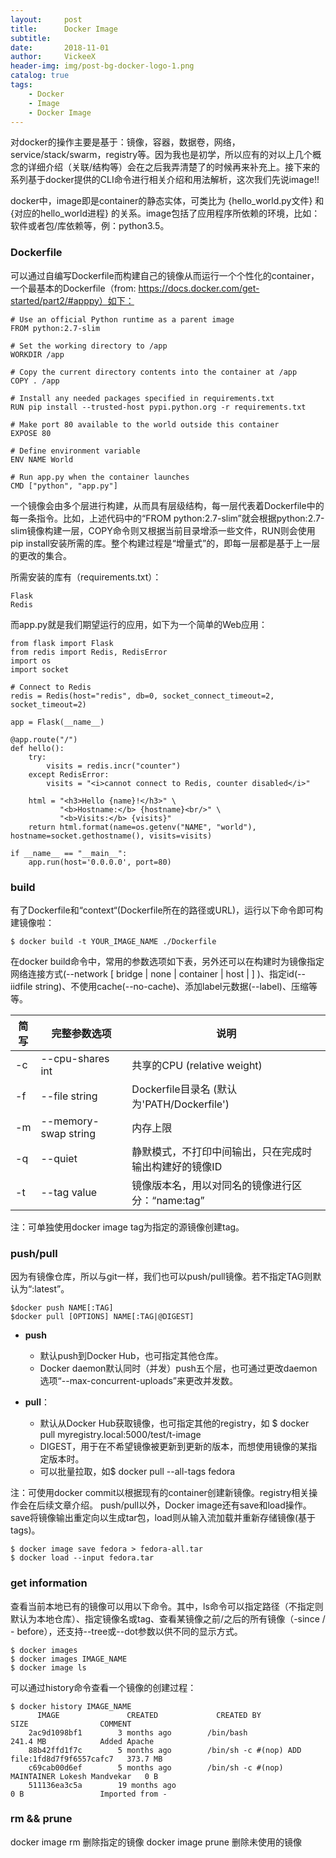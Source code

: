```yaml
---
layout:     post
title:      Docker Image
subtitle:   
date:       2018-11-01
author:     VickeeX
header-img: img/post-bg-docker-logo-1.png
catalog: true
tags:
    - Docker
    - Image
    - Docker Image
---
```


对docker的操作主要是基于：镜像，容器，数据卷，网络，service/stack/swarm，registry等。因为我也是初学，所以应有的对以上几个概念的详细介绍（关联/结构等）会在之后我弄清楚了的时候再来补充上。接下来的系列基于docker提供的CLI命令进行相关介绍和用法解析，这次我们先说image!!

docker中，image即是container的静态实体，可类比为 {hello_world.py文件} 和 {对应的hello_world进程} 的关系。image包括了应用程序所依赖的环境，比如：软件或者包/库依赖等，例：python3.5。

###  Dockerfile
可以通过自编写Dockerfile而构建自己的镜像从而运行一个个性化的container，一个最基本的Dockerfile（from: https://docs.docker.com/get-started/part2/#apppy）如下：
```
# Use an official Python runtime as a parent image
FROM python:2.7-slim

# Set the working directory to /app
WORKDIR /app

# Copy the current directory contents into the container at /app
COPY . /app

# Install any needed packages specified in requirements.txt
RUN pip install --trusted-host pypi.python.org -r requirements.txt

# Make port 80 available to the world outside this container
EXPOSE 80

# Define environment variable
ENV NAME World

# Run app.py when the container launches
CMD ["python", "app.py"]
```
一个镜像会由多个层进行构建，从而具有层级结构，每一层代表着Dockerfile中的每一条指令。比如，上述代码中的“FROM python:2.7-slim”就会根据python:2.7-slim镜像构建一层，COPY命令则又根据当前目录增添一些文件，RUN则会使用 pip install安装所需的库。整个构建过程是“增量式”的，即每一层都是基于上一层的更改的集合。

所需安装的库有（requirements.txt）：
```
Flask
Redis
```
而app.py就是我们期望运行的应用，如下为一个简单的Web应用：
```
from flask import Flask
from redis import Redis, RedisError
import os
import socket

# Connect to Redis
redis = Redis(host="redis", db=0, socket_connect_timeout=2, socket_timeout=2)

app = Flask(__name__)

@app.route("/")
def hello():
    try:
        visits = redis.incr("counter")
    except RedisError:
        visits = "<i>cannot connect to Redis, counter disabled</i>"

    html = "<h3>Hello {name}!</h3>" \
           "<b>Hostname:</b> {hostname}<br/>" \
           "<b>Visits:</b> {visits}"
    return html.format(name=os.getenv("NAME", "world"), hostname=socket.gethostname(), visits=visits)

if __name__ == "__main__":
    app.run(host='0.0.0.0', port=80)
```
### build
有了Dockerfile和“context“(Dockerfile所在的路径或URL)，运行以下命令即可构建镜像啦：
```
$ docker build -t YOUR_IMAGE_NAME ./Dockerfile
```
在docker build命令中，常用的参数选项如下表，另外还可以在构建时为镜像指定网络连接方式(--network [ bridge | none | container | host | <user-defined-network-name>]  )、指定id(--iidfile string)、不使用cache(--no-cache)、添加label元数据(--label)、压缩等等。

| 简写 | 完整参数选项 | 说明 |
| ------ | ------ | ------ |
| -c | --cpu-shares int | 共享的CPU (relative weight) |
| -f | --file string | Dockerfile目录名 (默认为'PATH/Dockerfile') |
| -m | --memory-swap string | 内存上限 |
| -q | --quiet | 静默模式，不打印中间输出，只在完成时输出构建好的镜像ID |
| -t | --tag value  | 镜像版本名，用以对同名的镜像进行区分：“name:tag” |

注：可单独使用docker image tag为指定的源镜像创建tag。


### push/pull
因为有镜像仓库，所以与git一样，我们也可以push/pull镜像。若不指定TAG则默认为“:latest”。
```
$docker push NAME[:TAG]
$docker pull [OPTIONS] NAME[:TAG|@DIGEST]
```

* **push**
  * 默认push到Docker Hub，也可指定其他仓库。
  * Docker daemon默认同时（并发）push五个层，也可通过更改daemon选项“--max-concurrent-uploads”来更改并发数。

* **pull**：
  * 默认从Docker Hub获取镜像，也可指定其他的registry，如 $ docker pull myregistry.local:5000/test/t-image
  * DIGEST，用于在不希望镜像被更新到更新的版本，而想使用镜像的某指定版本时。
  * 可以批量拉取，如$ docker pull --all-tags fedora

注：可使用docker commit以根据现有的container创建新镜像。registry相关操作会在后续文章介绍。
push/pull以外，Docker image还有save和load操作。save将镜像输出重定向以生成tar包，load则从输入流加载并重新存储镜像(基于tags)。
```
$ docker image save fedora > fedora-all.tar
$ docker load --input fedora.tar
```


### get information
查看当前本地已有的镜像可以用以下命令。其中，ls命令可以指定路径（不指定则默认为本地仓库）、指定镜像名或tag、查看某镜像之前/之后的所有镜像（-since / - before），还支持--tree或--dot参数以供不同的显示方式。
```
$ docker images
$ docker images IMAGE_NAME
$ docker image ls 
```
可以通过history命令查看一个镜像的创建过程：
```
$ docker history IMAGE_NAME 
      IMAGE               CREATED             CREATED BY                                      SIZE                COMMENT
    2ac9d1098bf1        3 months ago        /bin/bash                                       241.4 MB            Added Apache
    88b42ffd1f7c        5 months ago        /bin/sh -c #(nop) ADD file:1fd8d7f9f6557cafc7   373.7 MB            
    c69cab00d6ef        5 months ago        /bin/sh -c #(nop) MAINTAINER Lokesh Mandvekar   0 B                 
    511136ea3c5a        19 months ago                                                       0 B                 Imported from -

```

### rm && prune
docker image rm 删除指定的镜像
docker image prune 删除未使用的镜像
